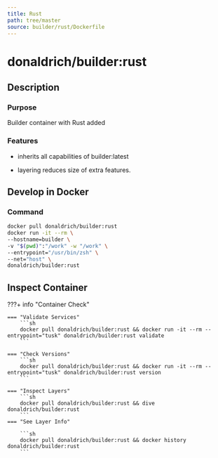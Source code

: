 ```yaml
---
title: Rust
path: tree/master
source: builder/rust/Dockerfile
---
```


# donaldrich/builder:rust

## Description

### Purpose

Builder container with Rust added

### Features

- inherits all capabilities of builder:latest

- layering reduces size of extra features.

## Develop in Docker

### Command

```sh
docker pull donaldrich/builder:rust
docker run -it --rm \
--hostname=builder \
-v "$(pwd)":"/work" -w "/work" \
--entrypoint="/usr/bin/zsh" \
--net="host" \
donaldrich/builder:rust
```

## Inspect Container

???+ info "Container Check"

    === "Validate Services"
        ```sh
        docker pull donaldrich/builder:rust && docker run -it --rm --entrypoint="tusk" donaldrich/builder:rust validate
        ```

    === "Check Versions"
        ```sh
        docker pull donaldrich/builder:rust && docker run -it --rm --entrypoint="tusk" donaldrich/builder:rust version
        ```

    === "Inspect Layers"
        ```sh
        docker pull donaldrich/builder:rust && dive donaldrich/builder:rust
        ```
    === "See Layer Info"

        ```sh
        docker pull donaldrich/builder:rust && docker history donaldrich/builder:rust
        ```
